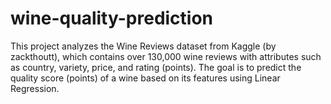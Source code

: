 # wine-quality-prediction
This project analyzes the Wine Reviews dataset from Kaggle (by zackthoutt), which contains over 130,000 wine reviews with attributes such as country, variety, price, and rating (points). The goal is to predict the quality score (points) of a wine based on its features using Linear Regression.
